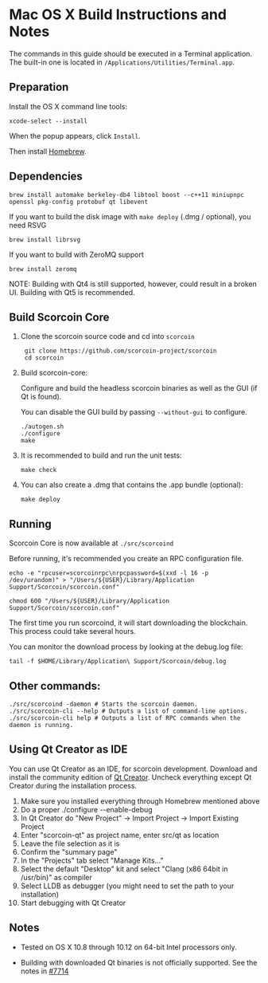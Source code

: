 Mac OS X Build Instructions and Notes
====================================
The commands in this guide should be executed in a Terminal application.
The built-in one is located in `/Applications/Utilities/Terminal.app`.

Preparation
-----------
Install the OS X command line tools:

`xcode-select --install`

When the popup appears, click `Install`.

Then install [Homebrew](https://brew.sh).

Dependencies
----------------------

    brew install automake berkeley-db4 libtool boost --c++11 miniupnpc openssl pkg-config protobuf qt libevent

If you want to build the disk image with `make deploy` (.dmg / optional), you need RSVG

    brew install librsvg

If you want to build with ZeroMQ support
    
    brew install zeromq

NOTE: Building with Qt4 is still supported, however, could result in a broken UI. Building with Qt5 is recommended.

Build Scorcoin Core
------------------------

1. Clone the scorcoin source code and cd into `scorcoin`

        git clone https://github.com/scorcoin-project/scorcoin
        cd scorcoin

2.  Build scorcoin-core:

    Configure and build the headless scorcoin binaries as well as the GUI (if Qt is found).

    You can disable the GUI build by passing `--without-gui` to configure.

        ./autogen.sh
        ./configure
        make

3.  It is recommended to build and run the unit tests:

        make check

4.  You can also create a .dmg that contains the .app bundle (optional):

        make deploy

Running
-------

Scorcoin Core is now available at `./src/scorcoind`

Before running, it's recommended you create an RPC configuration file.

    echo -e "rpcuser=scorcoinrpc\nrpcpassword=$(xxd -l 16 -p /dev/urandom)" > "/Users/${USER}/Library/Application Support/Scorcoin/scorcoin.conf"

    chmod 600 "/Users/${USER}/Library/Application Support/Scorcoin/scorcoin.conf"

The first time you run scorcoind, it will start downloading the blockchain. This process could take several hours.

You can monitor the download process by looking at the debug.log file:

    tail -f $HOME/Library/Application\ Support/Scorcoin/debug.log

Other commands:
-------

    ./src/scorcoind -daemon # Starts the scorcoin daemon.
    ./src/scorcoin-cli --help # Outputs a list of command-line options.
    ./src/scorcoin-cli help # Outputs a list of RPC commands when the daemon is running.

Using Qt Creator as IDE
------------------------
You can use Qt Creator as an IDE, for scorcoin development.
Download and install the community edition of [Qt Creator](https://www.qt.io/download/).
Uncheck everything except Qt Creator during the installation process.

1. Make sure you installed everything through Homebrew mentioned above
2. Do a proper ./configure --enable-debug
3. In Qt Creator do "New Project" -> Import Project -> Import Existing Project
4. Enter "scorcoin-qt" as project name, enter src/qt as location
5. Leave the file selection as it is
6. Confirm the "summary page"
7. In the "Projects" tab select "Manage Kits..."
8. Select the default "Desktop" kit and select "Clang (x86 64bit in /usr/bin)" as compiler
9. Select LLDB as debugger (you might need to set the path to your installation)
10. Start debugging with Qt Creator

Notes
-----

* Tested on OS X 10.8 through 10.12 on 64-bit Intel processors only.

* Building with downloaded Qt binaries is not officially supported. See the notes in [#7714](https://github.com/bitcoin/bitcoin/issues/7714)
